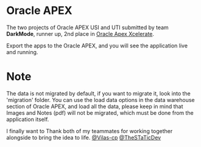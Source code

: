 # Oracle APEX
The two projects of Oracle APEX USI and UTI submitted by team **DarkMode**, runner up, 2nd place in [Oracle Apex Xcelerate](https://inoaug.org/ords/r/inoaug/web/xcelerate-2024?session=8899937344077).

Export the apps to the Oracle APEX, and you will see the application live and running. 

# Note 
The data is not migrated by default, if you want to migrate it, look into the 'migration' folder. 
You can use the load data options in the data warehouse section of Oracle APEX, and load all the data, please keep in mind that Images and Notes (pdf) will not be migrated, which must be done from the application itself.

I finally want to Thank both of my teammates for working together alongside to bring the idea to life. 
[@Vilas-cp](https://github.com/Vilas-cp) [@TheSTaTicDev](https://github.com/TheSTaTicDev)
